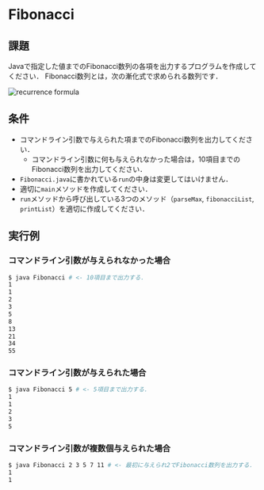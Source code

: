 # Fibonacci

## 課題

Javaで指定した値までのFibonacci数列の各項を出力するプログラムを作成してください．
Fibonacci数列とは，次の漸化式で求められる数列です．

![recurrence formula](https://latex.codecogs.com/svg.latex?\inline&space;fibonacci(n)&space;=&space;\begin{cases}&space;1&space;&&space;n&space;=&space;1&space;\\&space;1&space;&&space;n&space;=&space;2&space;\\&space;fibonacci(n&space;-&space;1)&space;&plus;&space;fibonacci(n&space;-&space;2)&space;&&space;n&space;>&space;2&space;\end{cases})

## 条件

* コマンドライン引数で与えられた項までのFibonacci数列を出力してください．
    * コマンドライン引数に何も与えられなかった場合は，10項目までのFibonacci数列を出力してください．
* `Fibonacci.java`に書かれている`run`の中身は変更してはいけません．
* 適切に`main`メソッドを作成してください．
* `run`メソッドから呼び出している3つのメソッド（`parseMax`, `fibonacciList`, `printList`）を適切に作成してください．

## 実行例

### コマンドライン引数が与えられなかった場合

```sh
$ java Fibonacci # <- 10項目まで出力する．
1
1
2
3
5
8
13
21
34
55
```

### コマンドライン引数が与えられた場合

```sh
$ java Fibonacci 5 # <- 5項目まで出力する．
1
1
2
3
5
```

### コマンドライン引数が複数個与えられた場合

```sh
$ java Fibonacci 2 3 5 7 11 # <- 最初に与えられ2でFibonacci数列を出力する．
1
1
```
